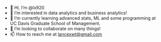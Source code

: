 - 👋 Hi, I’m @lx920
- 👀 I’m interested in data analytics and business analytics!
- 🌱 I’m currently learning advanced stats, ML and some programming at UC Davis Graduate School of Management.
- 💞️ I’m looking to collaborate on many things!
- 📫 How to reach me at lancexwt@gmail.com

<!---
lx920/lx920 is a ✨ special ✨ repository because its `README.md` (this file) appears on your GitHub profile.
You can click the Preview link to take a look at your changes.
--->
